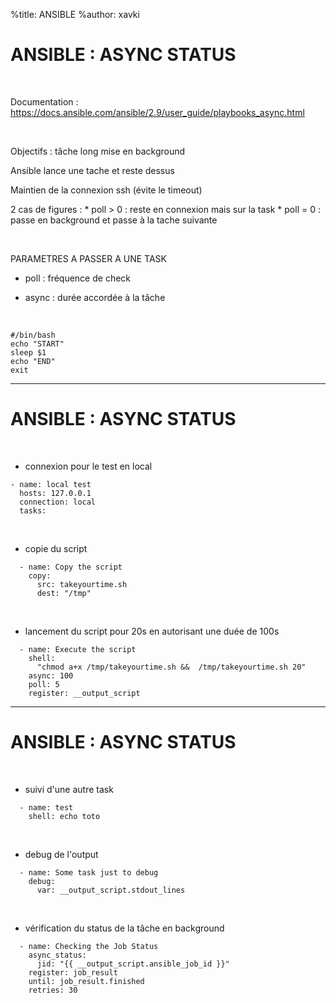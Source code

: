 %title: ANSIBLE
%author: xavki


# ANSIBLE : ASYNC STATUS


<br>

Documentation : https://docs.ansible.com/ansible/2.9/user_guide/playbooks_async.html

<br>

Objectifs : tâche long mise en background

Ansible lance une tache et reste dessus 

Maintien de la connexion ssh (évite le timeout)

2 cas de figures :
	* poll > 0 : reste en connexion mais sur la task
	* poll = 0 : passe en background et passe à la tache suivante

<br>

PARAMETRES A PASSER A UNE TASK

* poll : fréquence de check

* async : durée accordée à la tâche

<br>

```
#/bin/bash
echo "START"
sleep $1
echo "END"
exit
```

-----------------------------------------------------------------

# ANSIBLE : ASYNC STATUS

<br>

* connexion pour le test en local

```
- name: local test
  hosts: 127.0.0.1
  connection: local
  tasks:
```

<br>

* copie du script

```
  - name: Copy the script 
    copy: 
      src: takeyourtime.sh
      dest: "/tmp"
```

<br>

* lancement du script pour 20s en autorisant une duée de 100s
   
```
  - name: Execute the script
    shell:
      "chmod a+x /tmp/takeyourtime.sh &&  /tmp/takeyourtime.sh 20"  
    async: 100
    poll: 5
    register: __output_script
```

-----------------------------------------------------------------

# ANSIBLE : ASYNC STATUS

<br>

* suivi d'une autre task

```
  - name: test
    shell: echo toto
```

<br>

* debug de l'output

```
  - name: Some task just to debug
    debug: 
      var: __output_script.stdout_lines
```

<br>

* vérification du status de la tâche en background

```
  - name: Checking the Job Status
    async_status:
      jid: "{{ __output_script.ansible_job_id }}"
    register: job_result
    until: job_result.finished
    retries: 30
```

